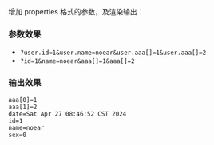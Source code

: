 增加 properties 格式的参数，及渲染输出：

### 参数效果

*  `?user.id=1&user.name=noear&user.aaa[]=1&user.aaa[]=2`
*  `?id=1&name=noear&aaa[]=1&aaa[]=2`

### 输出效果

```properties
aaa[0]=1
aaa[1]=2
date=Sat Apr 27 08:46:52 CST 2024
id=1
name=noear
sex=0
```